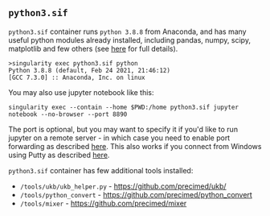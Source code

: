 ## ``python3.sif``

``python3.sif`` container runs ``python 3.8.8`` from Anaconda, and has many useful python modules already installed, 
including pandas, numpy, scipy, matplotlib and few others (see [here](https://github.com/comorment/gwas/blob/main/containers/python3/Dockerfile) for full details).

```
>singularity exec python3.sif python
Python 3.8.8 (default, Feb 24 2021, 21:46:12) 
[GCC 7.3.0] :: Anaconda, Inc. on linux
```

You may also use jupyter notebook like this:
```
singularity exec --contain --home $PWD:/home python3.sif jupyter notebook --no-browser --port 8890
```
The port is optional, but you may want to specify it if you'd like to run jupyter on a remote server - in which case you need to enable port forwarding as described [here](https://docs.anaconda.com/anaconda/user-guide/tasks/remote-jupyter-notebook/). This also works if you connect from Windows using Putty as described [here](https://stackoverflow.com/questions/46276612/remote-access-jupyter-notebook-from-windows).

``python3.sif`` container has few additional tools installed:

* ``/tools/ukb/ukb_helper.py`` - https://github.com/precimed/ukb/
* ``/tools/python_convert`` - https://github.com/precimed/python_convert
* ``/tools/mixer`` - https://github.com/precimed/mixer
